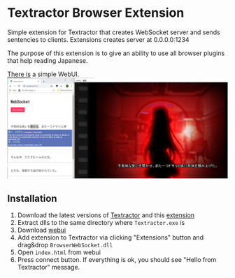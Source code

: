 # Textractor Browser Extension

Simple extension for Textractor that creates WebSocket server and sends sentencies to clients.
Extensions creates server at 0.0.0.0:1234

The purpose of this extension is to give an ability to use all browser plugins that help reading Japanese.

[There is](https://github.com/2yu3/Textractor-BrowserExtension-WebUI/) a simple WebUI.
![screenshot](https://github.com/2yu3/Textractor-BrowserExtension/raw/master/screenshot.png)

## Installation

1. Download the latest versions of [Textractor](https://github.com/Artikash/Textractor/releases/latest) and this [extension](https://github.com/2yu3/Textractor-BrowserExtension/releases/latest)
2. Extract dlls to the same directory where `Textractor.exe` is
3. Download [webui](https://github.com/2yu3/Textractor-BrowserExtension-WebUI/releases/latest)
4. Add extension to Textractor via clicking "Extensions" button and drag&drop `BrowserWebSocket.dll`
5. Open `index.html` from webui
6. Press connect button. If everything is ok, you should see "Hello from Textractor" message.
